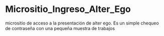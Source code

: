 # Micrositio_Ingreso_Alter_Ego
micrositio de acceso a la presentación de alter ego. Es un simple chequeo de contraseña con una pequeña muestra de trabajos
